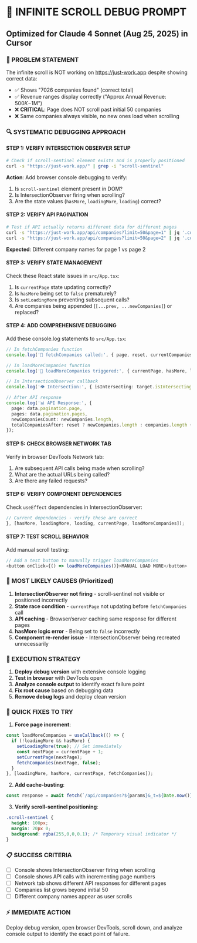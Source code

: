 # 🔧 INFINITE SCROLL DEBUG PROMPT
## Optimized for Claude 4 Sonnet (Aug 25, 2025) in Cursor

### 🎯 PROBLEM STATEMENT
The infinite scroll is NOT working on https://just-work.app despite showing correct data:
- ✅ Shows "7026 companies found" (correct total)
- ✅ Revenue ranges display correctly ("Approx Annual Revenue: $500K-$1M")
- ❌ **CRITICAL**: Page does NOT scroll past initial 50 companies
- ❌ Same companies always visible, no new ones load when scrolling

### 🔍 SYSTEMATIC DEBUGGING APPROACH

#### STEP 1: VERIFY INTERSECTION OBSERVER SETUP
```bash
# Check if scroll-sentinel element exists and is properly positioned
curl -s "https://just-work.app/" | grep -i "scroll-sentinel"
```

**Action**: Add browser console debugging to verify:
1. Is `scroll-sentinel` element present in DOM?
2. Is IntersectionObserver firing when scrolling?
3. Are the state values (`hasMore`, `loadingMore`, `loading`) correct?

#### STEP 2: VERIFY API PAGINATION
```bash
# Test if API actually returns different data for different pages
curl -s "https://just-work.app/api/companies?limit=50&page=1" | jq '.companies[0].name'
curl -s "https://just-work.app/api/companies?limit=50&page=2" | jq '.companies[0].name'
```

**Expected**: Different company names for page 1 vs page 2

#### STEP 3: VERIFY STATE MANAGEMENT
Check these React state issues in `src/App.tsx`:
1. Is `currentPage` state updating correctly?
2. Is `hasMore` being set to `false` prematurely?
3. Is `setLoadingMore` preventing subsequent calls?
4. Are companies being appended (`[...prev, ...newCompanies]`) or replaced?

#### STEP 4: ADD COMPREHENSIVE DEBUGGING
Add these console.log statements to `src/App.tsx`:

```typescript
// In fetchCompanies function
console.log('🔄 fetchCompanies called:', { page, reset, currentCompaniesCount: companies.length });

// In loadMoreCompanies function  
console.log('📄 loadMoreCompanies triggered:', { currentPage, hasMore, loadingMore, loading });

// In IntersectionObserver callback
console.log('👁️ Intersection:', { isIntersecting: target.isIntersecting, hasMore, loadingMore, loading });

// After API response
console.log('📊 API Response:', { 
  page: data.pagination.page, 
  pages: data.pagination.pages,
  newCompaniesCount: newCompanies.length,
  totalCompaniesAfter: reset ? newCompanies.length : companies.length + newCompanies.length
});
```

#### STEP 5: CHECK BROWSER NETWORK TAB
Verify in browser DevTools Network tab:
1. Are subsequent API calls being made when scrolling?
2. What are the actual URLs being called?
3. Are there any failed requests?

#### STEP 6: VERIFY COMPONENT DEPENDENCIES
Check `useEffect` dependencies in IntersectionObserver:
```typescript
// Current dependencies - verify these are correct
}, [hasMore, loadingMore, loading, currentPage, loadMoreCompanies]);
```

#### STEP 7: TEST SCROLL BEHAVIOR
Add manual scroll testing:
```typescript
// Add a test button to manually trigger loadMoreCompanies
<button onClick={() => loadMoreCompanies()}>MANUAL LOAD MORE</button>
```

### 🎯 MOST LIKELY CAUSES (Prioritized)

1. **IntersectionObserver not firing** - scroll-sentinel not visible or positioned incorrectly
2. **State race condition** - `currentPage` not updating before `fetchCompanies` call
3. **API caching** - Browser/server caching same response for different pages
4. **hasMore logic error** - Being set to `false` incorrectly
5. **Component re-render issue** - IntersectionObserver being recreated unnecessarily

### 🚀 EXECUTION STRATEGY

1. **Deploy debug version** with extensive console logging
2. **Test in browser** with DevTools open
3. **Analyze console output** to identify exact failure point
4. **Fix root cause** based on debugging data
5. **Remove debug logs** and deploy clean version

### 🔧 QUICK FIXES TO TRY

1. **Force page increment**:
```typescript
const loadMoreCompanies = useCallback(() => {
  if (!loadingMore && hasMore) {
    setLoadingMore(true); // Set immediately
    const nextPage = currentPage + 1;
    setCurrentPage(nextPage);
    fetchCompanies(nextPage, false);
  }
}, [loadingMore, hasMore, currentPage, fetchCompanies]);
```

2. **Add cache-busting**:
```typescript
const response = await fetch(`/api/companies?${params}&_t=${Date.now()}`);
```

3. **Verify scroll-sentinel positioning**:
```css
.scroll-sentinel {
  height: 100px;
  margin: 20px 0;
  background: rgba(255,0,0,0.1); /* Temporary visual indicator */
}
```

### 📋 SUCCESS CRITERIA
- [ ] Console shows IntersectionObserver firing when scrolling
- [ ] Console shows API calls with incrementing page numbers
- [ ] Network tab shows different API responses for different pages
- [ ] Companies list grows beyond initial 50
- [ ] Different company names appear as user scrolls

### ⚡ IMMEDIATE ACTION
Deploy debug version, open browser DevTools, scroll down, and analyze console output to identify the exact point of failure.
